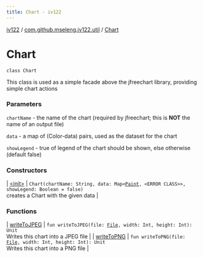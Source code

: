 ```yaml
---
title: Chart - iv122
---
```


[iv122](../../index.md) / [com.github.mseleng.iv122.util](../index.md) / [Chart](.)

# Chart

`class Chart`

This class is used as a simple facade above the jfreechart library, providing simple chart actions

### Parameters

`chartName` - the name of the chart (required by jfreechart; this is **NOT** the name of an output file)

`data` - a map of (Color-data) pairs, used as the dataset for the chart

`showLegend` - true of legend of the chart should be shown, else otherwise (default false)

### Constructors

| [&lt;init&gt;](-init-.md) | `Chart(chartName: String, data: Map<`[`Paint`](http://docs.oracle.com/javase/6/docs/api/java/awt/Paint.html)`, <ERROR CLASS>>, showLegend: Boolean = false)`<br>creates a Chart with the given data |

### Functions

| [writeToJPEG](write-to-j-p-e-g.md) | `fun writeToJPEG(file: `[`File`](http://docs.oracle.com/javase/6/docs/api/java/io/File.html)`, width: Int, height: Int): Unit`<br>Writes this chart into a JPEG file |
| [writeToPNG](write-to-p-n-g.md) | `fun writeToPNG(file: `[`File`](http://docs.oracle.com/javase/6/docs/api/java/io/File.html)`, width: Int, height: Int): Unit`<br>Writes this chart into a PNG file |

